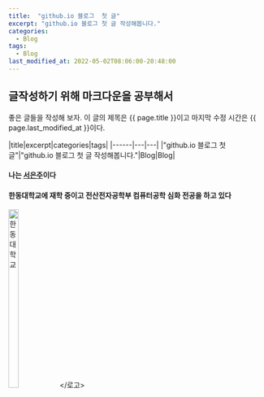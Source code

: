 ```yaml
---
title:  "github.io 블로그  첫 글"
excerpt: "github.io 블로그 첫 글 작성해봅니다."
categories:
  - Blog
tags:
  - Blog
last_modified_at: 2022-05-02T08:06:00-20:48:00
---
```

## 글작성하기 위해 마크다운을 공부해서 
좋은 글들을 작성해 보자.
이 글의 제목은 {{ page.title }}이고
마지막 수정 시간은 {{ page.last_modified_at }}이다.  

|title|excerpt|categories|tags|
|------|---|---|
|"github.io 블로그  첫 글"|"github.io 블로그 첫 글 작성해봅니다."|Blog|Blog|  


#### 나는 [서은주](https://github.com/seoeunju02)이다   
#### 한동대학교에 재학 중이고 전산전자공학부 컴퓨터공학 심화 전공을 하고 있다    
<img src="https://upload.wikimedia.org/wikipedia/commons/0/09/HGU-Emblem-eng2.png" width="20%" height="30%" title="px(픽셀) 크기 설정" alt="한동대학교"></로고>
